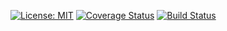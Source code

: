 [![License: MIT](https://img.shields.io/badge/License-MIT-yellow.svg)](https://opensource.org/licenses/MIT)
[![Coverage Status](https://coveralls.io/repos/github/MaximeAubanel/termonitor/badge.svg?branch=master)](https://coveralls.io/github/MaximeAubanel/termonitor?branch=master)
[![Build Status](https://travis-ci.org/MaximeAubanel/termonitor.svg?branch=master)](https://travis-ci.org/MaximeAubanel/termonitor)
